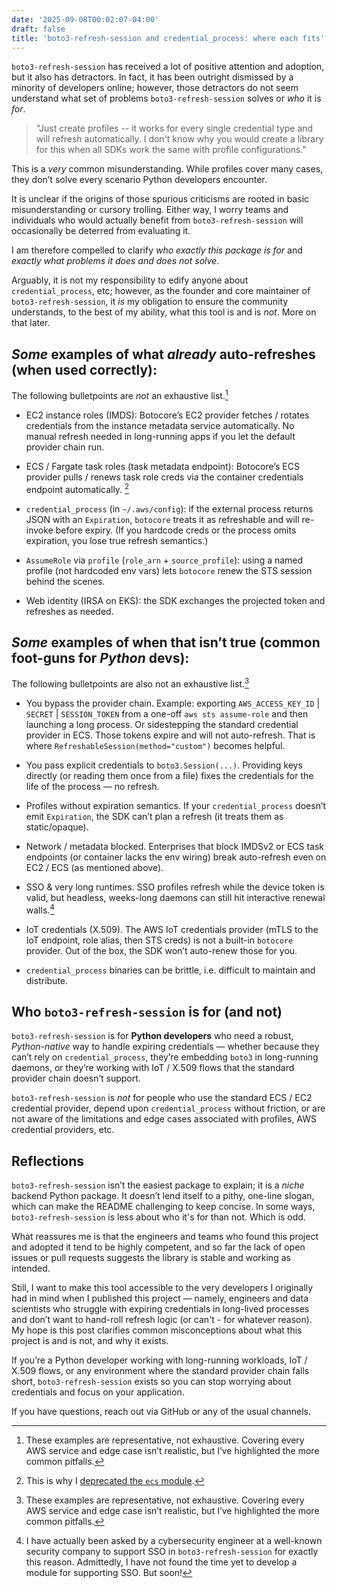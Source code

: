 ```yaml
---
date: '2025-09-08T00:02:07-04:00'
draft: false
title: 'boto3-refresh-session and credential_process: where each fits'
---
```


`boto3-refresh-session` has received a lot of positive attention and adoption, but it also has detractors. In fact, it has been outright dismissed by a minority of developers online; however, those detractors do not seem understand what set of problems `boto3-refresh-session` solves or *who* it is *for*. 

> "Just create profiles -- it works for every single credential type and will refresh automatically. I don't know why you would create a library for this when all SDKs work the same with profile configurations."

This is a *very* common misunderstanding. While profiles cover many cases, they don’t solve every scenario Python developers encounter. 

It is unclear if the origins of those spurious criticisms are rooted in basic misunderstanding or cursory trolling. Either way, I worry teams and individuals who would actually benefit from `boto3-refresh-session` will occasionally be deterred from evaluating it.

I am therefore compelled to clarify *who exactly this package is for* and *exactly what problems it does and does not solve*. 

Arguably, it is not my responsibility to edify anyone about `credential_process`, etc; however, as the founder and core maintainer of `boto3-refresh-session`, it *is* my obligation to ensure the community understands, to the best of my ability, what this tool is and is *not*. More on that later.

## *Some* examples of what *already* auto-refreshes (when used correctly):

The following bulletpoints are *not* an exhaustive list.[^2]

- EC2 instance roles (IMDS): Botocore’s EC2 provider fetches / rotates credentials from the instance metadata service automatically. No manual refresh needed in long-running apps if you let the default provider chain run.

- ECS / Fargate task roles (task metadata endpoint): Botocore’s ECS provider pulls / renews task role creds via the container credentials endpoint automatically. [^3]

- `credential_process` (in `~/.aws/config`): if the external process returns JSON with an `Expiration`, `botocore` treats it as refreshable and will re-invoke before expiry. (If you hardcode creds or the process omits expiration, you lose true refresh semantics.)

- `AssumeRole` via `profile` (`role_arn` + `source_profile`): using a named profile (not hardcoded env vars) lets `botocore` renew the STS session behind the scenes.

- Web identity (IRSA on EKS): the SDK exchanges the projected token and refreshes as needed.

## *Some* examples of when that isn’t true (common foot-guns for *Python* devs):

The following bulletpoints are also not an exhaustive list.[^2]

- You bypass the provider chain. Example: exporting `AWS_ACCESS_KEY_ID` | `SECRET` | `SESSION_TOKEN` from a one-off `aws sts assume-role` and then launching a long process. Or sidestepping the standard credential provider in ECS. Those tokens expire and will not auto-refresh. That is where `RefreshableSession(method="custom")` becomes helpful.

- You pass explicit credentials to `boto3.Session(...)`. Providing keys directly (or reading them once from a file) fixes the credentials for the life of the process — no refresh.

- Profiles without expiration semantics. If your `credential_process` doesn’t emit `Expiration`, the SDK can’t plan a refresh (it treats them as static/opaque).

- Network / metadata blocked. Enterprises that block IMDSv2 or ECS task endpoints (or container lacks the env wiring) break auto-refresh even on EC2 / ECS (as mentioned above).

- SSO & very long runtimes. SSO profiles refresh while the device token is valid, but headless, weeks-long daemons can still hit interactive renewal walls.[^4]

- IoT credentials (X.509). The AWS IoT credentials provider (mTLS to the IoT endpoint, role alias, then STS creds) is not a built-in `botocore` provider. Out of the box, the SDK won’t auto-renew those for you.

- `credential_process` binaries can be brittle, i.e. difficult to maintain and distribute. 

## Who `boto3-refresh-session` is for (and not)

`boto3-refresh-session` is for **Python developers** who need a robust, *Python-native* way to handle expiring credentials — whether because they can’t rely on `credential_process`, they’re embedding `boto3` in long-running daemons, or they’re working with IoT / X.509 flows that the standard provider chain doesn’t support.

`boto3-refresh-session` is *not* for people who use the standard ECS / EC2 credential provider, depend upon `credential_process` without friction, or are not aware of the limitations and edge cases associated with profiles, AWS credential providers, etc.

## Reflections

`boto3-refresh-session` isn’t the easiest package to explain; it is a *niche* backend Python package. It doesn’t lend itself to a pithy, one-line slogan, which can make the README challenging to keep concise. In some ways, `boto3-refresh-session` is less about who it's for than not. Which is odd.

What reassures me is that the engineers and teams who found this project and adopted it tend to be highly competent, and so far the lack of open issues or pull requests suggests the library is stable and working as intended. 

Still, I want to make this tool accessible to the very developers I originally had in mind when I published this project — namely, engineers and data scientists who struggle with expiring credentials in long-lived processes and don’t want to hand-roll refresh logic (or can't - for whatever reason). My hope is this post clarifies common misconceptions about what this project is and is not, and why it exists.

If you’re a Python developer working with long-running workloads, IoT / X.509 flows, or any environment where the standard provider chain falls short, `boto3-refresh-session` exists so you can stop worrying about credentials and focus on your application. 

If you have questions, reach out via GitHub or any of the usual channels.

[^1]: [TL;DR Sec](https://tldrsec.com/p/tldr-sec-282) and [CloudSecList](https://cloudseclist.com/issues/issue-290/), to be specific.

[^2]: These examples are representative, not exhaustive. Covering every AWS service and edge case isn’t realistic, but I’ve highlighted the more common pitfalls.

[^3]: This is why I [deprecated the `ecs` module](https://github.com/michaelthomasletts/boto3-refresh-session/pull/78).

[^4]: I have actually been asked by a cybersecurity engineer at a well-known security company to support SSO in `boto3-refresh-session` for exactly this reason. Admittedly, I have not found the time yet to develop a module for supporting SSO. But soon!